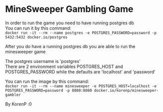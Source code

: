 # MineSweeper Gambling Game

In order to run the game you need to have running postgres db \
You can run it by this command: \
`docker run -it --rm --name postgres -e POSTGRES_PASSWORD=password -p 5432:5432 docker.io/postgres`

After you do have a running postgres db you are able to run the minesweeper game

The postgres username is 'postgres' \
There are 2 environment variables POSTGRES_HOST and POSTGRES_PASSWORD while the defaults are 'localhost' and 'password'

You can run the image by this command: \
`docker run -it --rm --name minesweeper -e POSTGRES_HOST=localhost -e POSTGRES_PASSWORD=password -p 8080:8080 docker.io/korenp/minesweeper-gambler`

By KorenP :0
